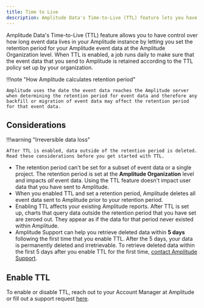 ```yaml
---
title: Time to Live 
description: Amplitude Data's Time-to-Live (TTL) feature lets you have control over how long event data stays in your Amplitude instance.
---
```


Amplitude Data's Time-to-Live (TTL) feature allows you to have control over how long event data lives in your Amplitude instance by letting you set the retention period for your Amplitude event data at the Amplitude Organization level. When TTL is enabled, a job runs daily to make sure that the event data that you send to Amplitude is retained according to the TTL policy set up by your organization.

!!!note "How Amplitude calculates retention period"

    Amplitude uses the date the event data reaches the Amplitude server when determining the retention period for event data and therefore any backfill or migration of event data may affect the retention period for that event data.

## Considerations

!!!warning "Irreversible data loss"

    After TTL is enabled, data outside of the retention period is deleted. Read these considerations before you get started with TTL. 

- The retention period can't be set for a subset of event data or a single project. The retention period is set at the **Amplitude Organization** level and impacts *all* event data. Using the TTL feature doesn't impact user data that you have sent to Amplitude.
- When you enabled TTL and set a retention period, Amplitude deletes all event data sent to Amplitude prior to your retention period.
- Enabling TTL affects your existing Amplitude reports. After TTL is set up, charts that query data outside the retention period that you have set are zeroed out. They appear as if the data for that period never existed within Amplitude.
- Amplitude Support can help you retrieve deleted data within **5 days** following the first time that you enable TTL. After the 5 days, your data is permanently deleted and irretrievable. To retrieve deleted data within the first 5 days after you enable TTL for the first time, [contact Amplitude Support](https://help.amplitude.com/hc/en-us/requests/new).

## Enable TTL 

To enable or disable TTL, reach out to your Account Manager at Amplitude or fill out a support request [here](https://help.amplitude.com/hc/en-us/requests/new).